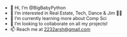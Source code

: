 - 👋 Hi, I’m @BigBabyPython
- 👀 I’m interested in Real Estate, Tech, Dance & Jim 🏋🏻
- 🌱 I’m currently learning more about Comp Sci
- 💞️ I’m looking to collaborate on all my projects!
- 📫 Reach me at 2232arsh@gmail.com

<!---
BigBabyPython/BigBabyPython is a ✨ special ✨ repository because its `README.md` (this file) appears on your GitHub profile.
You can click the Preview link to take a look at your changes.
--->
